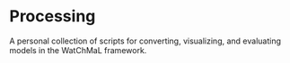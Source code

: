 # Processing
A personal collection of scripts for converting, visualizing, and evaluating models in the WatChMaL framework.

